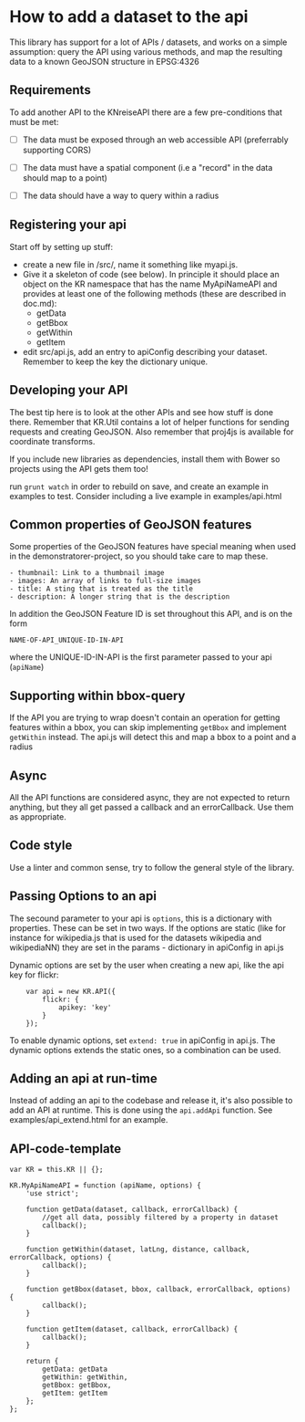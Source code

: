 How to add a dataset to the api
===============================

This library has support for a lot of APIs / datasets, and works on a simple 
assumption: query the API using various methods, and map the resulting data to a
known GeoJSON structure in EPSG:4326


Requirements
------------

To add another API to the KNreiseAPI there are a few pre-conditions that must be
met:

- [ ] The data must be exposed through an web accessible API (preferrably supporting CORS)
- [ ] The data must have a spatial component (i.e a "record" in the data should map to a point)
- [ ] The data should have a way to query within a radius


Registering your api
--------------------

Start off by setting up stuff:
- create a new file in /src/, name it something like myapi.js. 
- Give it a skeleton of code (see below). In principle it should place an 
  object on the KR namespace that has the name MyApiNameAPI and provides at 
  least one of the following methods (these are described in doc.md):
    - getData
    - getBbox
    - getWithin
    - getItem
- edit src/api.js, add an entry to apiConfig describing your dataset. 
Remember to keep the key the dictionary unique.


Developing your API
-------------------
The best tip here is to look at the other APIs and see how stuff is done there. 
Remember that KR.Util contains a lot of helper functions for sending requests 
and creating GeoJSON. Also remember that proj4js is available for coordinate transforms.

If you include new libraries as dependencies, install them with Bower so projects using the API gets them too!

run ```grunt watch``` in order to rebuild on save, and create an example in examples to test.
Consider including a live example in examples/api.html


Common properties of GeoJSON features
-------------------------------------
Some properties of the GeoJSON features have special meaning when used in the 
demonstratorer-project, so you should take care to map these.

    - thumbnail: Link to a thumbnail image
    - images: An array of links to full-size images
    - title: A sting that is treated as the title
    - description: A longer string that is the description

In addition the GeoJSON Feature ID is set throughout this API, and is on the form 

    NAME-OF-API_UNIQUE-ID-IN-API

where the UNIQUE-ID-IN-API is the first parameter passed to your api (```apiName```)


Supporting within bbox-query
----------------------------

If the API you are trying to wrap doesn't contain an operation for getting
features within a bbox, you can skip implementing ```getBbox``` and implement 
```getWithin``` instead. The api.js will detect this and map a bbox to a point 
and a radius


Async
-----
All the API functions are considered async, they are not expected to return 
anything, but they all get passed a callback and an errorCallback. Use them as
appropriate.


Code style
----------
Use a linter and common sense, try to follow the general style of the library.


Passing Options to an api
-------------------------

The secound parameter to your api is ```options```, this is a dictionary with 
properties. These can be set in two ways. If the options are static (like for 
instance for wikipedia.js that is used for the datasets wikipedia and 
wikipediaNN) they are set in the params - dictionary in apiConfig in api.js

Dynamic options are set by the user when creating a new api, like the api key 
for flickr:

        var api = new KR.API({
            flickr: {
                apikey: 'key'
            }
        });

To enable dynamic options, set ```extend: true``` in apiConfig in api.js. 
The dynamic options extends the static ones, so a combination can be used.


Adding an api at run-time
-------------------------
Instead of adding an api to the codebase and release it, it's also possible to 
add an API at runtime. This is done using the ```api.addApi``` function. See 
examples/api_extend.html for an example.


API-code-template
-----------------

    var KR = this.KR || {};

    KR.MyApiNameAPI = function (apiName, options) {
        'use strict';

        function getData(dataset, callback, errorCallback) {
            //get all data, possibly filtered by a property in dataset
            callback();
        }

        function getWithin(dataset, latLng, distance, callback, errorCallback, options) {
            callback();
        }

        function getBbox(dataset, bbox, callback, errorCallback, options) {
            callback();
        }

        function getItem(dataset, callback, errorCallback) {
            callback();
        }

        return {
            getData: getData
            getWithin: getWithin,
            getBbox: getBbox,
            getItem: getItem
        };
    };


